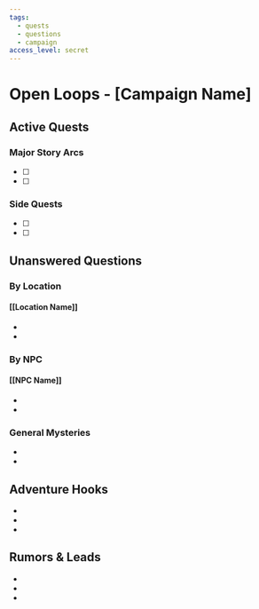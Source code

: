 ```yaml
---
tags:
  - quests
  - questions
  - campaign
access_level: secret
---
```


# Open Loops - [Campaign Name]

## Active Quests

### Major Story Arcs
- [ ] 
- [ ] 

### Side Quests
- [ ] 
- [ ] 

## Unanswered Questions

### By Location

#### [[Location Name]]
- 
- 

### By NPC

#### [[NPC Name]]
- 
- 

### General Mysteries
- 
- 

## Adventure Hooks
- 
- 
- 

## Rumors & Leads
- 
- 
-